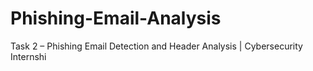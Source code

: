 # Phishing-Email-Analysis
Task 2 – Phishing Email Detection and Header Analysis | Cybersecurity Internshi
